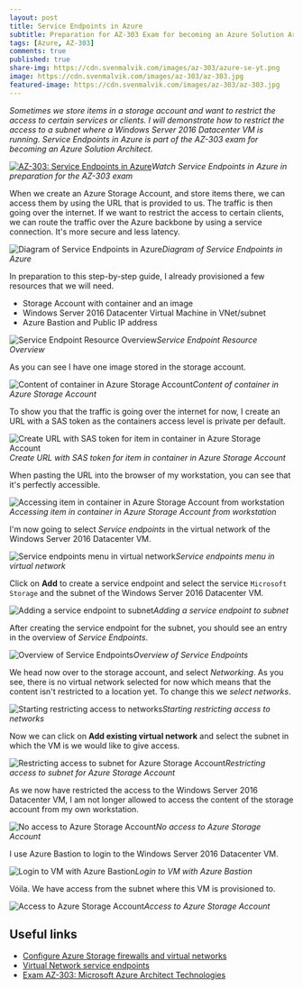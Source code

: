 ```yaml
---
layout: post
title: Service Endpoints in Azure
subtitle: Preparation for AZ-303 Exam for becoming an Azure Solution Architect - Service Endpoints
tags: [Azure, AZ-303]
comments: true
published: true
share-img: https://cdn.svenmalvik.com/images/az-303/azure-se-yt.png
image: https://cdn.svenmalvik.com/images/az-303/az-303.jpg
featured-image: https://cdn.svenmalvik.com/images/az-303/az-303.jpg
---
```


*Sometimes we store items in a storage account and want to restrict the access to certain services or clients. I will demonstrate how to restrict the access to a subnet where a Windows Server 2016 Datacenter VM is running. Service Endpoints in Azure is part of the AZ-303 exam for becoming an Azure Solution Architect.*

[![AZ-303: Service Endpoints in Azure](https://cdn.svenmalvik.com/images/az-303/azure-se-yt.jpg "AZ-303: Service Endpoints in Azure")](https://www.youtube.com/watch?v=w1Sx9Jcwa0k)*Watch Service Endpoints in Azure in preparation for the AZ-303 exam*


When we create an Azure Storage Account, and store items there, we can access them by using the URL that is provided to us. The traffic is then going over the internet. If we want to restrict the access to certain clients, we can route the traffic over the Azure backbone by using a service connection. It's more secure and less latency.

![Diagram of Service Endpoints in Azure](https://cdn.svenmalvik.com/images/az-303/az-303-sc-14.jpg)*Diagram of Service Endpoints in Azure*

In preparation to this step-by-step guide, I already provisioned a few resources that we will need.

- Storage Account with container and an image
- Windows Server 2016 Datacenter Virtual Machine in VNet/subnet
- Azure Bastion and Public IP address

![Service Endpoint Resource Overview](https://cdn.svenmalvik.com/images/az-303/az-303-sc-0.jpg)*Service Endpoint Resource Overview*

As you can see I have one image stored in the storage account.

![Content of container in Azure Storage Account](https://cdn.svenmalvik.com/images/az-303/az-303-sc-1.jpg)*Content of container in Azure Storage Account*

To show you that the traffic is going over the internet for now, I create an URL with a SAS token as the containers access level is private per default.

![Create URL with SAS token for item in container in Azure Storage Account](https://cdn.svenmalvik.com/images/az-303/az-303-sc-2.jpg)*Create URL with SAS token for item in container in Azure Storage Account*

When pasting the URL into the browser of my workstation, you can see that it's perfectly accessible.

![Accessing item in container in Azure Storage Account from workstation](https://cdn.svenmalvik.com/images/az-303/az-303-sc-3.jpg)*Accessing item in container in Azure Storage Account from workstation*

I'm now going to select *Service endpoints* in the virtual network of the Windows Server 2016 Datacenter VM.

![Service endpoints menu in virtual network](https://cdn.svenmalvik.com/images/az-303/az-303-sc-5.jpg)*Service endpoints menu in virtual network*

Click on **Add** to create a service endpoint and select the service `Microsoft Storage` and the subnet of the Windows Server 2016 Datacenter VM.

![Adding a service endpoint to subnet](https://cdn.svenmalvik.com/images/az-303/az-303-sc-6.jpg)*Adding a service endpoint to subnet*

After creating the service endpoint for the subnet, you should see an entry in the overview of *Service Endpoints*.

![Overview of Service Endpoints](https://cdn.svenmalvik.com/images/az-303/az-303-sc-7.jpg)*Overview of Service Endpoints*

We head now over to the storage account, and select *Networking*. As you see, there is no virtual network selected for now which means that the content isn't restricted to a location yet. To change this we *select networks*.

![Starting restricting access to networks](https://cdn.svenmalvik.com/images/az-303/az-303-sc-8.jpg)*Starting restricting access to networks*

Now we can click on **Add existing virtual network** and select the subnet in which the VM is we would like to give access.

![Restricting access to subnet for Azure Storage Account](https://cdn.svenmalvik.com/images/az-303/az-303-sc-9.jpg)*Restricting access to subnet for Azure Storage Account*

As we now have restricted the access to the Windows Server 2016 Datacenter VM, I am not longer allowed to access the content of the storage account from my own workstation.

![No access to Azure Storage Account](https://cdn.svenmalvik.com/images/az-303/az-303-sc-10.jpg)*No access to Azure Storage Account*

I use Azure Bastion to login to the Windows Server 2016 Datacenter VM.

![Login to VM with Azure Bastion](https://cdn.svenmalvik.com/images/az-303/az-303-sc-11.jpg)*Login to VM with Azure Bastion*

Vóila. We have access from the subnet where this VM is provisioned to.

![Access to Azure Storage Account](https://cdn.svenmalvik.com/images/az-303/az-303-sc-12.jpg)*Access to Azure Storage Account*

## Useful links

- [Configure Azure Storage firewalls and virtual networks](https://docs.microsoft.com/en-us/azure/storage/common/storage-network-security?toc=/azure/virtual-network/toc.json#grant-access-from-a-virtual-network?WT.mc_id=AZ-MVP-5004080)
- [Virtual Network service endpoints](https://docs.microsoft.com/en-us/azure/virtual-network/virtual-network-service-endpoints-overview?WT.mc_id=AZ-MVP-5004080)
- [Exam AZ-303: Microsoft Azure Architect Technologies](https://docs.microsoft.com/en-us/learn/certifications/exams/az-303?WT.mc_id=AZ-MVP-5004080)